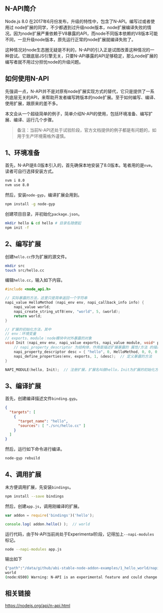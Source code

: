 ## N-API简介

Node.js 8.0 在2017年6月份发布，升级的特性中，包含了N-API。编写过或者使用过 node扩展的同学，不少都遇到过升级node版本，node扩展编译失败的情况。因为node扩展严重依赖于V8暴露的API，而node不同版本依赖的V8版本可能不同，一旦升级node版本，原先运行正常的node扩展就编译失败了。

这种情况对node生态圈无疑是不利的，N-API的引入正是试图改善这种情况的一种尝试。它跟底层JS引擎无关，只要N-API暴露的API足够稳定，那么node扩展的编写者就不用过分担忧node的升级问题。

## 如何使用N-API

先强调一点，N-API并不是对原有node扩展实现方式的替代，它只是提供了一系列底层无关的API，来帮助开发者编写跨版本的node扩展。至于如何编写、编译、使用扩展，跟原来的差不多。

本文会从一个超级简单的例子，简单介绍N-API的使用，包括环境准备、编写扩展、编译、运行几个步骤。

>备注：当前N-API还处于试验阶段，官方文档提供的例子都是有问题的，如用于生产环境需格外谨慎。

## 1、环境准备

首先，N-API是8.0版本引入的，首先确保本地安装了8.0版本。笔者用的是`nvm`，读者可自行选择安装方式。

```bash
nvm i 8.0
nvm use 8.0
```

然后，安装`node-gyp`，编译扩展会用到。

```bash
npm install -g node-gyp
```

创建项目目录，并初始化`package.json`。

```bash
mkdir hello & cd hello # 目录名随便起
npm init -f
```


## 2、编写扩展

创建`hello.cc`作为扩展的源文件。

```bash
mkdir src
touch src/hello.cc
```

编辑`hello.cc`，输入如下内容。

```c
#include <node_api.h>

// 实际暴露的方法，这里只是简单返回一个字符串
napi_value HelloMethod (napi_env env, napi_callback_info info) {
    napi_value world;
    napi_create_string_utf8(env, "world", 5, &world);
    return world;
}

// 扩展的初始化方法，其中 
// env：环境变量
// exports、module：node模块中对外暴露的对象
void Init (napi_env env, napi_value exports, napi_value module, void* priv) {
    // napi_property_descriptor 为结构体，作用是描述扩展暴露的 属性/方法 的描述
    napi_property_descriptor desc = { "hello", 0, HelloMethod, 0, 0, 0, napi_default, 0 };
    napi_define_properties(env, exports, 1, &desc);  // 定义暴露的方法
}

NAPI_MODULE(hello, Init);  // 注册扩展，扩展名叫做hello，Init为扩展的初始化方法
```

## 3、编译扩展

首先，创建编译描述文件`binding.gyp`。

```json
{
  "targets": [
    {
      "target_name": "hello",
      "sources": [ "./src/hello.cc" ]
    }
  ]
}
```

然后，运行如下命令进行编译。

```bash
node-gyp rebuild
```

## 4、调用扩展

未方便调用扩展，先安装`bindings`。

```bash
npm install --save bindings
```

然后，创建`app.js`，调用刚编译的扩展。

```javascript
var addon = require('bindings')('hello');

console.log( addon.hello() );  // world
```

运行代码，由于N-API当前尚处于Experimental阶段，记得加上`--napi-modules`标记。

```bash
node --napi-modules app.js
```

输出如下

```bash
{"path":"/data/github/abi-stable-node-addon-examples/1_hello_world/napi/build/Release/hello.node"}
world
(node:6500) Warning: N-API is an experimental feature and could change at any time.
```

## 相关链接

https://nodejs.org/api/n-api.html